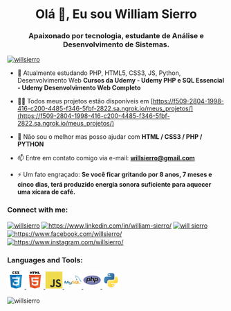 <h1 align="center">Olá 👋, Eu sou William Sierro</h1>
<h3 align="center">Apaixonado por tecnologia, estudante de Análise e Desenvolvimento de Sistemas.</h3>

<p align="left"> <a href="https://twitter.com/willsierro" target="blank"><img src="https://img.shields.io/twitter/follow/willsierro?logo=twitter&style=for-the-badge" alt="willsierro" /></a> </p>

- 🌱 Atualmente estudando PHP, HTML5, CSS3, JS, Python, Desenvolvimento Web **Cursos da Udemy - Udemy PHP e SQL Essencial - Udemy Desenvolvimento Web Completo**

- 👨‍💻 Todos meus projetos estão disponíveis em [https://f509-2804-1998-416-c200-4485-f346-5fbf-2822.sa.ngrok.io/meus_projetos/](https://f509-2804-1998-416-c200-4485-f346-5fbf-2822.sa.ngrok.io/meus_projetos/)

- 💬 Não sou o melhor mas posso ajudar com **HTML / CSS3 / PHP / PYTHON**

- 📫 Entre em contato comigo via e-mail: **willsierro@gmail.com**

- ⚡ Um fato engraçado: **Se você ficar gritando por 8 anos, 7 meses e cinco dias, terá produzido energia sonora suficiente para aquecer uma xícara de café.**

<h3 align="left">Connect with me:</h3>
<p align="left">
<a href="https://twitter.com/willsierro" target="blank"><img align="center" src="https://raw.githubusercontent.com/rahuldkjain/github-profile-readme-generator/master/src/images/icons/Social/twitter.svg" alt="willsierro" height="30" width="40" /></a>
<a href="https://linkedin.com/in/https://www.linkedin.com/in/william-sierro/" target="blank"><img align="center" src="https://raw.githubusercontent.com/rahuldkjain/github-profile-readme-generator/master/src/images/icons/Social/linked-in-alt.svg" alt="https://www.linkedin.com/in/william-sierro/" height="30" width="40" /></a>
<a href="https://stackoverflow.com/users/will sierro" target="blank"><img align="center" src="https://raw.githubusercontent.com/rahuldkjain/github-profile-readme-generator/master/src/images/icons/Social/stack-overflow.svg" alt="will sierro" height="30" width="40" /></a>
<a href="https://fb.com/https://www.facebook.com/willsierro/" target="blank"><img align="center" src="https://raw.githubusercontent.com/rahuldkjain/github-profile-readme-generator/master/src/images/icons/Social/facebook.svg" alt="https://www.facebook.com/willsierro/" height="30" width="40" /></a>
<a href="https://instagram.com/https://www.instagram.com/willsierro/" target="blank"><img align="center" src="https://raw.githubusercontent.com/rahuldkjain/github-profile-readme-generator/master/src/images/icons/Social/instagram.svg" alt="https://www.instagram.com/willsierro/" height="30" width="40" /></a>
</p>

<h3 align="left">Languages and Tools:</h3>
<p align="left"> <a href="https://www.w3schools.com/css/" target="_blank" rel="noreferrer"> <img src="https://raw.githubusercontent.com/devicons/devicon/master/icons/css3/css3-original-wordmark.svg" alt="css3" width="40" height="40"/> </a> <a href="https://www.w3.org/html/" target="_blank" rel="noreferrer"> <img src="https://raw.githubusercontent.com/devicons/devicon/master/icons/html5/html5-original-wordmark.svg" alt="html5" width="40" height="40"/> </a> <a href="https://developer.mozilla.org/en-US/docs/Web/JavaScript" target="_blank" rel="noreferrer"> <img src="https://raw.githubusercontent.com/devicons/devicon/master/icons/javascript/javascript-original.svg" alt="javascript" width="40" height="40"/> </a> <a href="https://www.mysql.com/" target="_blank" rel="noreferrer"> <img src="https://raw.githubusercontent.com/devicons/devicon/master/icons/mysql/mysql-original-wordmark.svg" alt="mysql" width="40" height="40"/> </a> <a href="https://www.php.net" target="_blank" rel="noreferrer"> <img src="https://raw.githubusercontent.com/devicons/devicon/master/icons/php/php-original.svg" alt="php" width="40" height="40"/> </a> <a href="https://www.python.org" target="_blank" rel="noreferrer"> <img src="https://raw.githubusercontent.com/devicons/devicon/master/icons/python/python-original.svg" alt="python" width="40" height="40"/> </a> </p>

<p><img align="center" src="https://github-readme-stats.vercel.app/api/top-langs?username=willsierro&show_icons=true&locale=en&layout=compact" alt="willsierro" /></p>
